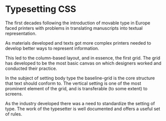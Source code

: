 Typesetting CSS
=======

The first decades following the introduction of movable type in Europe faced printers with problems in translating manuscripts into textual representation. 

As materials developed and texts got more complex printers needed to develop better ways to represent information.

This led to the column-based layout, and in essence, the first grid. The grid has developed to be the most basic canvas on which designers worked and conducted their practice.

In the subject of setting body type the baseline-grid is the core structure that text should conform to. The vertical setting is one of the most prominent element of the grid, and is transferable (to some extent) to screens.

As the industry developed there was a need to standardize the setting of type. The work of the typesetter is well documented and offers a useful set of rules. 